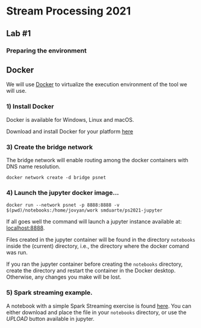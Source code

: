 # Stream Processing 2021
## Lab #1


### Preparing the environment
## Docker

We will use [Docker](http://www.docker.com) to virtualize the execution environment of the tool we will use.
### 1) Install Docker

Docker is available for Windows, Linux and macOS.

Download and install Docker for your platform [here](https://www.docker.com/get-started)
### 3) Create the bridge network
The bridge network will enable routing among the
docker containers with DNS name resolution.

`docker network create -d bridge psnet`
### 4) Launch the jupyter docker image...

`docker run --network psnet -p 8888:8888 -v $(pwd)/notebooks:/home/jovyan/work smduarte/ps2021-jupyter`

If all goes well the command will launch a jupyter instance available at:
[localhost:8888](http://localhost:8888). 

Files created in the jupyter container will be found in the directory `notebooks` inside the (current) directory, i.e., the directory where the docker comand was run.

If you ran the jupyter container before creating the `notebooks` directory, create the directory and restart the container in the Docker desktop.
Otherwise, any changes you make will be lost.

### 5) Spark streaming example.

A notebook with a simple Spark Streaming exercise is found [here](SparkStreaming_Web_Log_example.ipynb).
You can either download and place the file in your `notebooks` directory, or
use the *UPLOAD* button available in jupyter.
